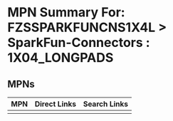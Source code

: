 



# MPN Summary For: FZSSPARKFUNCNS1X4L > SparkFun-Connectors : 1X04_LONGPADS

## MPNs
  

|MPN|Direct Links|Search Links|
| :--- | :--- | :--- |
||||
